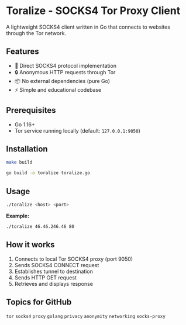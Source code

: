 # Toralize - SOCKS4 Tor Proxy Client

A lightweight SOCKS4 client written in Go that connects to websites through the Tor network.

## Features

- 🧅 Direct SOCKS4 protocol implementation
- 🔒 Anonymous HTTP requests through Tor
- 📦 No external dependencies (pure Go)
- ⚡ Simple and educational codebase

## Prerequisites

- Go 1.16+
- Tor service running locally (default: `127.0.0.1:9050`)

## Installation
```bash
make build
```

```bash
go build -o toralize toralize.go
```

## Usage
```bash
./toralize <host> <port>
```

**Example:**
```bash
./toralize 46.46.246.46 80
```

## How it works

1. Connects to local Tor SOCKS4 proxy (port 9050)
2. Sends SOCKS4 CONNECT request
3. Establishes tunnel to destination
4. Sends HTTP GET request
5. Retrieves and displays response

## Topics for GitHub

`tor` `socks4` `proxy` `golang` `privacy` `anonymity` `networking` `socks-proxy`
